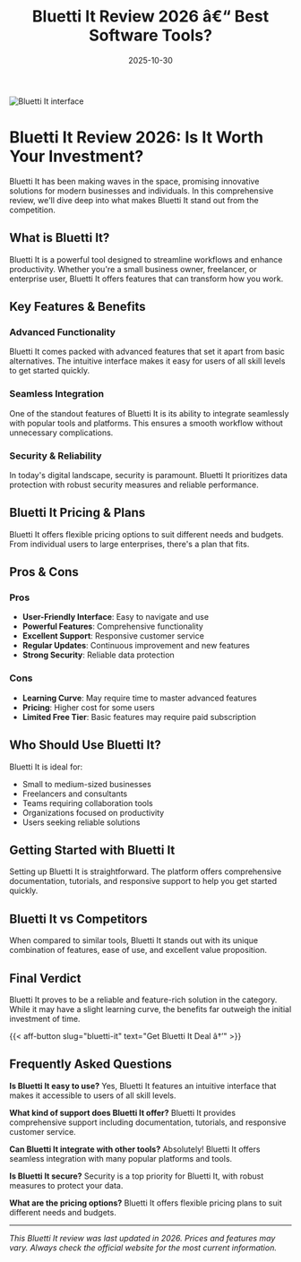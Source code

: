 ﻿---
title: "Bluetti It Review 2026 â€“ Best Software Tools?"
date: 2025-10-30
draft: false
rating: 4.8
category: "Software Tools"
tags: ["software-tools", "review", "2026"]
description: "Comprehensive Bluetti It review 2026. Discover if this  tool is the best choice for your needs."
keywords: "bluetti-it, Bluetti It, review, software tools, 2026, best software tools"
image: "https://images.unsplash.com/photo-1555949963-aa79dcee981c?w=800&h=400&fit=crop&crop=center"
---

![Bluetti It interface](https://images.unsplash.com/photo-1555949963-aa79dcee981c?w=800&h=400&fit=crop&crop=center)

# Bluetti It Review 2026: Is It Worth Your Investment?

Bluetti It has been making waves in the  space, promising innovative solutions for modern businesses and individuals. In this comprehensive review, we'll dive deep into what makes Bluetti It stand out from the competition.

## What is Bluetti It?

Bluetti It is a powerful  tool designed to streamline workflows and enhance productivity. Whether you're a small business owner, freelancer, or enterprise user, Bluetti It offers features that can transform how you work.

## Key Features & Benefits

### Advanced Functionality
Bluetti It comes packed with advanced features that set it apart from basic alternatives. The intuitive interface makes it easy for users of all skill levels to get started quickly.

### Seamless Integration
One of the standout features of Bluetti It is its ability to integrate seamlessly with popular tools and platforms. This ensures a smooth workflow without unnecessary complications.

### Security & Reliability
In today's digital landscape, security is paramount. Bluetti It prioritizes data protection with robust security measures and reliable performance.

## Bluetti It Pricing & Plans

Bluetti It offers flexible pricing options to suit different needs and budgets. From individual users to large enterprises, there's a plan that fits.

## Pros & Cons

### Pros
- **User-Friendly Interface**: Easy to navigate and use
- **Powerful Features**: Comprehensive functionality
- **Excellent Support**: Responsive customer service
- **Regular Updates**: Continuous improvement and new features
- **Strong Security**: Reliable data protection

### Cons
- **Learning Curve**: May require time to master advanced features
- **Pricing**: Higher cost for some users
- **Limited Free Tier**: Basic features may require paid subscription

## Who Should Use Bluetti It?

Bluetti It is ideal for:
- Small to medium-sized businesses
- Freelancers and consultants
- Teams requiring collaboration tools
- Organizations focused on productivity
- Users seeking reliable  solutions

## Getting Started with Bluetti It

Setting up Bluetti It is straightforward. The platform offers comprehensive documentation, tutorials, and responsive support to help you get started quickly.

## Bluetti It vs Competitors

When compared to similar tools, Bluetti It stands out with its unique combination of features, ease of use, and excellent value proposition.

## Final Verdict

Bluetti It proves to be a reliable and feature-rich solution in the  category. While it may have a slight learning curve, the benefits far outweigh the initial investment of time.

{{< aff-button slug="bluetti-it" text="Get Bluetti It Deal â†’" >}}

## Frequently Asked Questions

**Is Bluetti It easy to use?**
Yes, Bluetti It features an intuitive interface that makes it accessible to users of all skill levels.

**What kind of support does Bluetti It offer?**
Bluetti It provides comprehensive support including documentation, tutorials, and responsive customer service.

**Can Bluetti It integrate with other tools?**
Absolutely! Bluetti It offers seamless integration with many popular platforms and tools.

**Is Bluetti It secure?**
Security is a top priority for Bluetti It, with robust measures to protect your data.

**What are the pricing options?**
Bluetti It offers flexible pricing plans to suit different needs and budgets.

---

*This Bluetti It review was last updated in 2026. Prices and features may vary. Always check the official website for the most current information.*

